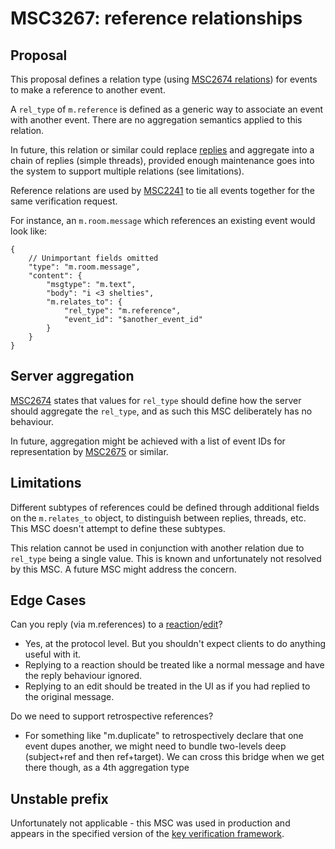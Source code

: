 # MSC3267: reference relationships

## Proposal

This proposal defines a relation type (using
[MSC2674 relations](https://github.com/matrix-org/matrix-doc/pull/2674))
for events to make a reference to another event.

A `rel_type` of `m.reference` is defined as a generic way to associate an
event with another event. There are no aggregation semantics applied to
this relation.

In future, this relation or similar could replace [replies](https://spec.matrix.org/v1.2/client-server-api/#rich-replies)
and aggregate into a chain of replies (simple threads), provided enough
maintenance goes into the system to support multiple relations (see limitations).

Reference relations are used by [MSC2241](https://github.com/matrix-org/matrix-doc/pull/2241)
to tie all events together for the same verification request.

For instance, an `m.room.message` which references an existing event
would look like:

```json5
{
    // Unimportant fields omitted
    "type": "m.room.message",
    "content": {
        "msgtype": "m.text",
        "body": "i <3 shelties",
        "m.relates_to": {
            "rel_type": "m.reference",
            "event_id": "$another_event_id"
        }
    }
}
```

## Server aggregation

[MSC2674](https://github.com/matrix-org/matrix-doc/pull/2674) states
that values for `rel_type` should define how the server should aggregate the
`rel_type`, and as such this MSC deliberately has no behaviour.

In future, aggregation might be achieved with a list of event IDs for
representation by [MSC2675](https://github.com/matrix-org/matrix-doc/pull/2675) or
similar.

## Limitations

Different subtypes of references could be defined through additional fields on
the `m.relates_to` object, to distinguish between replies, threads, etc.
This MSC doesn't attempt to define these subtypes.

This relation cannot be used in conjunction with another relation due to `rel_type`
being a single value. This is known and unfortunately not resolved by this MSC.
A future MSC might address the concern.

## Edge Cases

Can you reply (via m.references) to a [reaction](https://github.com/matrix-org/matrix-doc/pull/2677)/[edit](https://github.com/matrix-org/matrix-doc/pull/2677)?
 * Yes, at the protocol level.  But you shouldn't expect clients to do anything
   useful with it.
 * Replying to a reaction should be treated like a normal message and have the
   reply behaviour ignored.
 * Replying to an edit should be treated in the UI as if you had replied to
   the original message.

Do we need to support retrospective references?
 * For something like "m.duplicate" to retrospectively declare that one event
   dupes another, we might need to bundle two-levels deep (subject+ref and then
   ref+target).  We can cross this bridge when we get there though, as a 4th
   aggregation type

## Unstable prefix

Unfortunately not applicable - this MSC was used in production and appears in the
specified version of the [key verification framework](https://spec.matrix.org/v1.2/client-server-api/#key-verification-framework).
